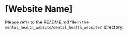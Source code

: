 # [Website Name]

Please refer to the README.md file in the `mental_health_website/mental_health_website/ `directory.


